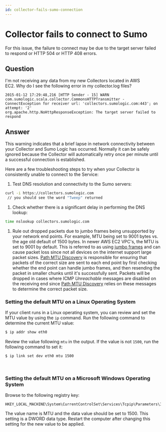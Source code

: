 ```yaml
---
id: collector-fails-sumo-connection
---
```


# Collector fails to connect to Sumo

For this issue, the failure to connect may be due to the target server failed to respond or HTTP 504 or HTTP 408 errors.

## Question

I'm not receiving any data from my new Collectors located in AWS EC2. Why do I see the following error in my collector.log files?

```
2015-01-12 17:29:48,216 [HTTP Sender - 15] WARN com.sumologic.scala.collector.CommonsHTTPTransmitter - ConnectException for receiver url: 'collectors.sumologic.com:443'; on attempt: '2' 
org.apache.http.NoHttpResponseException: The target server failed to respond 
```

## Answer

This warning indicates that a brief lapse in network connectivity between your Collector and Sumo Logic has occurred. Normally it can be safely ignored because the Collector will automatically retry once per minute until a successful connection is established.

Here are a few troubleshooting steps to try when your Collector is consistently unable to connect to the Service:

1. Test DNS resolution and connectivity to the Sumo servers: 

```bash
curl -i https://collectors.sumologic.com 
 // you should see the word "Tweep" returned
```

1. Check whether there is a significant delay in performing the DNS lookup:

```bash
time nslookup collectors.sumologic.com
```

1. Rule out dropped packets due to jumbo frames being unsupported by your network end points. For example, MTU being set to 9001 bytes vs. the age old default of 1500 bytes. In newer AWS EC2 VPC's, the MTU is set to 9001 by default. This is referred to as using [jumbo frames](https://en.wikipedia.org/wiki/Jumbo_frame) and can cause packet loss since not all devices on the internet support large packet sizes. [Path MTU Discovery](https://en.wikipedia.org/wiki/Path_MTU_Discovery) is responsible for ensuring that packets of the correct size are sent to each end point by first checking whether the end point can handle jumbo frames, and then resending the packet in smaller chunks until it's successfully sent. Packets will be dropped in cases where ICMP *Unreachable* messages are disabled on the receiving end since [Path MTU Discovery](https://en.wikipedia.org/wiki/Path_MTU_Discovery) relies on these messages to determine the correct packet size.

### Setting the default MTU on a Linux Operating System

If your client runs in a Linux operating system, you can review and set the MTU value by using the `ip` command. Run the following command to determine the current MTU value:

```bash
$ ip addr show eth0
```

Review the value following `mtu` in the output. If the value is not `1500`, run the following command to set it:

```bash
$ ip link set dev eth0 mtu 1500
```

 

### Setting the default MTU on a Microsoft Windows Operating System

Browse to the following registry key:

```
HKEY_LOCAL_MACHINE\System\CurrentControlSet\Services\Tcpip\Parameters\Interfaces\adapter_ID
```

The value name is MTU and the data value should be set to 1500. This setting is a DWORD data type. Restart the computer after changing this setting for the new value to be applied.
